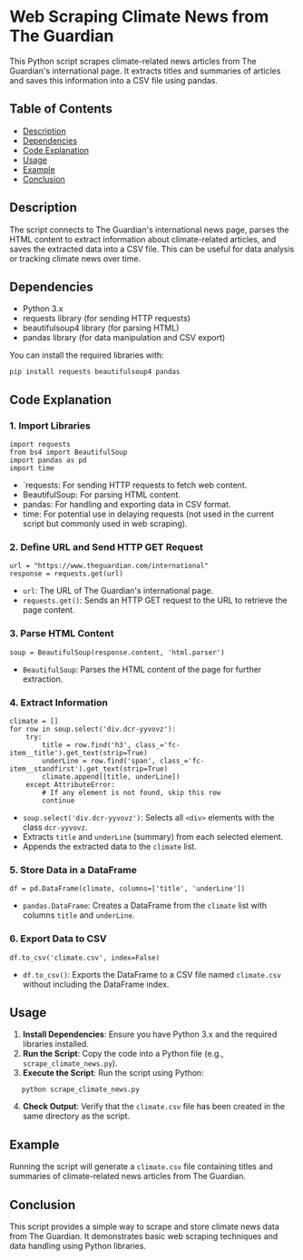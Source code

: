 # Web Scraping Climate News from The Guardian

This Python script scrapes climate-related news articles from The Guardian's international page. It extracts titles and summaries of articles and saves this information into a CSV file using pandas.

## Table of Contents
- [Description](#description)
- [Dependencies](#dependencies)
- [Code Explanation](#code-explanation)
- [Usage](#usage)
- [Example](#example)
- [Conclusion](#conclusion)

## Description

The script connects to The Guardian's international news page, parses the HTML content to extract information about climate-related articles, and saves the extracted data into a CSV file. This can be useful for data analysis or tracking climate news over time.

## Dependencies

- Python 3.x
- requests library (for sending HTTP requests)
- beautifulsoup4 library (for parsing HTML)
- pandas library (for data manipulation and CSV export)

You can install the required libraries with:
```
pip install requests beautifulsoup4 pandas
```
## Code Explanation

### 1. Import Libraries
```
import requests
from bs4 import BeautifulSoup
import pandas as pd
import time
```
- `requests: For sending HTTP requests to fetch web content.
- BeautifulSoup: For parsing HTML content.
- pandas: For handling and exporting data in CSV format.
- time: For potential use in delaying requests (not used in the current script but commonly used in web scraping).

### 2. Define URL and Send HTTP GET Request

```
url = "https://www.theguardian.com/international"
response = requests.get(url)
```
- `url`: The URL of The Guardian's international page.
- `requests.get()`: Sends an HTTP GET request to the URL to retrieve the page content.

### 3. Parse HTML Content

```
soup = BeautifulSoup(response.content, 'html.parser')
```
- `BeautifulSoup`: Parses the HTML content of the page for further extraction.

### 4. Extract Information

```
climate = []
for row in soup.select('div.dcr-yyvovz'):
    try:
        title = row.find('h3', class_='fc-item__title').get_text(strip=True)
        underLine = row.find('span', class_='fc-item__standfirst').get_text(strip=True)
        climate.append([title, underLine])
    except AttributeError:
        # If any element is not found, skip this row
        continue
```
- `soup.select('div.dcr-yyvovz')`: Selects all `<div>` elements with the class `dcr-yyvovz`.
- Extracts `title` and `underLine` (summary) from each selected element.
- Appends the extracted data to the `climate` list.

### 5. Store Data in a DataFrame

```
df = pd.DataFrame(climate, columns=['title', 'underLine'])
```
- `pandas.DataFrame`: Creates a DataFrame from the `climate` list with columns `title` and `underLine`.

### 6. Export Data to CSV

```
df.to_csv('climate.csv', index=False)
```
- `df.to_csv()`: Exports the DataFrame to a CSV file named `climate.csv` without including the DataFrame index.

## Usage

1. **Install Dependencies**: Ensure you have Python 3.x and the required libraries installed.
2. **Run the Script**: Copy the code into a Python file (e.g., `scrape_climate_news.py`).
3. **Execute the Script**: Run the script using Python:
   
```
   python scrape_climate_news.py
   ```
4. **Check Output**: Verify that the `climate.csv` file has been created in the same directory as the script.

## Example

Running the script will generate a `climate.csv` file containing titles and summaries of climate-related news articles from The Guardian.

## Conclusion

This script provides a simple way to scrape and store climate news data from The Guardian. It demonstrates basic web scraping techniques and data handling using Python libraries.

